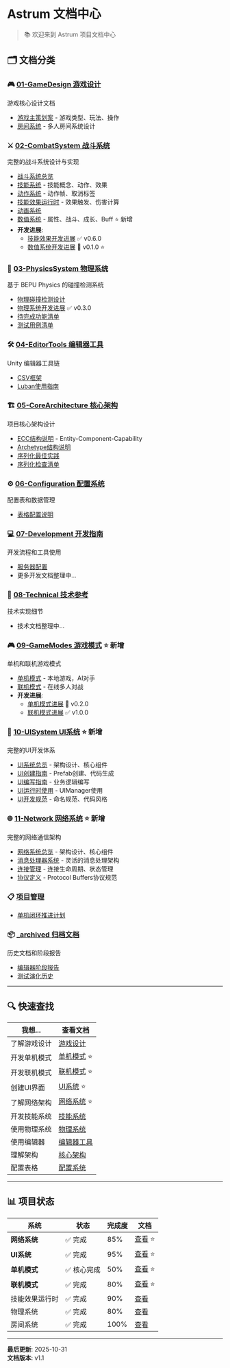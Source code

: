 # Astrum 文档中心

> 📚 欢迎来到 Astrum 项目文档中心

## 🗂️ 文档分类

### 🎮 [01-GameDesign 游戏设计](01-GameDesign%20游戏设计/)
游戏核心设计文档
- [游戏主策划案](01-GameDesign%20游戏设计/Game-Design%20游戏主策划案.md) - 游戏类型、玩法、操作
- [房间系统](01-GameDesign%20游戏设计/Room-System%20房间系统.md) - 多人房间系统设计

### ⚔️ [02-CombatSystem 战斗系统](02-CombatSystem%20战斗系统/)
完整的战斗系统设计与实现
- [战斗系统总览](02-CombatSystem%20战斗系统/Combat-System%20战斗系统总览.md)
- [技能系统](02-CombatSystem%20战斗系统/Skill-System%20技能系统.md) - 技能概念、动作、效果
- [动作系统](02-CombatSystem%20战斗系统/Action-System%20动作系统.md) - 动作帧、取消标签
- [技能效果运行时](02-CombatSystem%20战斗系统/Skill-Effect-Runtime%20技能效果运行时.md) - 效果触发、伤害计算
- [动画系统](02-CombatSystem%20战斗系统/Animation-System%20动画系统.md)
- [数值系统](02-CombatSystem%20战斗系统/数值系统/Stats-System%20数值系统.md) - 属性、战斗、成长、Buff ⭐ 新增
- **开发进展**: 
  - [技能效果开发进展](_status%20开发进展/Skill-Effect-Progress%20技能效果开发进展.md) ✅ v0.6.0
  - [数值系统开发进展](_status%20开发进展/Stats-System-Progress%20数值系统开发进展.md) 📝 v0.1.0 ⭐

### 🎯 [03-PhysicsSystem 物理系统](03-PhysicsSystem%20物理系统/)
基于 BEPU Physics 的碰撞检测系统
- [物理碰撞检测设计](03-PhysicsSystem%20物理系统/Physics-Design%20物理碰撞检测设计.md)
- [物理系统开发进展](03-PhysicsSystem%20物理系统/Physics-Progress%20物理系统开发进展.md) ✅ v0.3.0
- [待完成功能清单](03-PhysicsSystem%20物理系统/Todo-List%20待完成功能清单.md)
- [测试用例清单](03-PhysicsSystem%20物理系统/Test-Cases%20测试用例清单.md)

### 🛠️ [04-EditorTools 编辑器工具](04-EditorTools%20编辑器工具/)
Unity 编辑器工具链
- [CSV框架](04-EditorTools%20编辑器工具/CSV-Framework%20CSV框架.md)
- [Luban使用指南](04-EditorTools%20编辑器工具/Luban-Guide%20Luban使用指南.md)

### 🏗️ [05-CoreArchitecture 核心架构](05-CoreArchitecture%20核心架构/)
项目核心架构设计
- [ECC结构说明](05-CoreArchitecture%20核心架构/ECC-System%20ECC结构说明.md) - Entity-Component-Capability
- [Archetype结构说明](05-CoreArchitecture%20核心架构/Archetype-System%20Archetype结构说明.md)
- [序列化最佳实践](05-CoreArchitecture%20核心架构/Serialization-Best-Practices%20序列化最佳实践.md)
- [序列化检查清单](05-CoreArchitecture%20核心架构/Serialization-Checklist%20序列化检查清单.md)

### ⚙️ [06-Configuration 配置系统](06-Configuration%20配置系统/)
配置表和数据管理
- [表格配置说明](06-Configuration%20配置系统/Table-Config%20表格配置说明.md)

### 💻 [07-Development 开发指南](07-Development%20开发指南/)
开发流程和工具使用
- [服务器配置](07-Development%20开发指南/Server-Setup%20服务器配置.md)
- 更多开发文档整理中...

### 🔧 [08-Technical 技术参考](08-Technical%20技术参考/)
技术实现细节
- 技术文档整理中...

### 🎮 [09-GameModes 游戏模式](09-GameModes%20游戏模式/) ⭐ 新增
单机和联机游戏模式
- [单机模式](09-GameModes%20游戏模式/Single-Player%20单机模式.md) - 本地游戏，AI对手
- [联机模式](09-GameModes%20游戏模式/Network-Multiplayer%20联机模式.md) - 在线多人对战
- **开发进展**: 
  - [单机模式进展](_status%20开发进展/Single-Player-Progress%20单机模式开发进展.md) 🚧 v0.2.0
  - [联机模式进展](_status%20开发进展/Network-Multiplayer-Progress%20联机模式开发进展.md) ✅ v1.0.0

### 🎨 [10-UISystem UI系统](10-UISystem%20UI系统/) ⭐ 新增
完整的UI开发体系
- [UI系统总览](10-UISystem%20UI系统/UI-System-Overview%20UI系统总览.md) - 架构设计、核心组件
- [UI创建指南](10-UISystem%20UI系统/UI-Creation-Guide%20UI创建指南.md) - Prefab创建、代码生成
- [UI编写指南](10-UISystem%20UI系统/UI-Development-Guide%20UI编写指南.md) - 业务逻辑编写
- [UI运行时使用](10-UISystem%20UI系统/UI-Runtime-Usage%20UI运行时使用.md) - UIManager使用
- [UI开发规范](10-UISystem%20UI系统/UI-Conventions%20UI开发规范.md) - 命名规范、代码风格

### 🌐 [11-Network 网络系统](11-Network%20网络系统/) ⭐ 新增
完整的网络通信架构
- [网络系统总览](11-Network%20网络系统/README.md) - 架构设计、核心组件
- [消息处理器系统](11-Network%20网络系统/Message-Handler-System%20消息处理器系统.md) - 灵活的消息处理架构
- [连接管理](11-Network%20网络系统/Connection-Management%20连接管理.md) - 连接生命周期、状态管理
- [协议定义](11-Network%20网络系统/Protocol-Definition%20协议定义.md) - Protocol Buffers协议规范

### 📋 [项目管理](项目管理/)
- [单机闭环推进计划](项目管理/SinglePlayer-Loop-Plan%20单机闭环推进计划.md)

### 📦 [_archived 归档文档](_archived%20归档文档/)
历史文档和阶段报告
- [编辑器阶段报告](_archived%20归档文档/Editor-Phase-Reports%20编辑器阶段报告/)
- [测试演化历史](_archived%20归档文档/Test-Evolution%20测试演化历史/)

---

## 🔍 快速查找

| 我想... | 查看文档 |
|---------|---------|
| 了解游戏设计 | [游戏设计](01-GameDesign%20游戏设计/) |
| 开发单机模式 | [单机模式](09-GameModes%20游戏模式/Single-Player%20单机模式.md) ⭐ |
| 开发联机模式 | [联机模式](09-GameModes%20游戏模式/Network-Multiplayer%20联机模式.md) ⭐ |
| 创建UI界面 | [UI系统](10-UISystem%20UI系统/) ⭐ |
| 了解网络架构 | [网络系统](11-Network%20网络系统/) ⭐ |
| 开发技能系统 | [技能系统](02-CombatSystem%20战斗系统/Skill-System%20技能系统.md) |
| 使用物理系统 | [物理系统](03-PhysicsSystem%20物理系统/) |
| 使用编辑器 | [编辑器工具](04-EditorTools%20编辑器工具/) |
| 理解架构 | [核心架构](05-CoreArchitecture%20核心架构/) |
| 配置表格 | [配置系统](06-Configuration%20配置系统/) |

---

## 📊 项目状态

| 系统 | 状态 | 完成度 | 文档 |
|------|------|--------|------|
| **网络系统** | ✅ 完成 | 85% | [查看](11-Network%20网络系统/) ⭐ |
| **UI系统** | ✅ 完成 | 95% | [查看](10-UISystem%20UI系统/) ⭐ |
| **单机模式** | ✅ 核心完成 | 50% | [查看](09-GameModes%20游戏模式/_status%20开发进展/Single-Player-Progress%20单机模式开发进展.md) ⭐ |
| **联机模式** | ✅ 完成 | 80% | [查看](09-GameModes%20游戏模式/_status%20开发进展/Network-Multiplayer-Progress%20联机模式开发进展.md) ⭐ |
| 技能效果运行时 | ✅ 完成 | 90% | [查看](02-CombatSystem%20战斗系统/_status%20开发进展/Skill-Effect-Progress%20技能效果开发进展.md) |
| 物理系统 | ✅ 完成 | 80% | [查看](03-PhysicsSystem%20物理系统/Physics-Progress%20物理系统开发进展.md) |
| 房间系统 | ✅ 完成 | 100% | [查看](01-GameDesign%20游戏设计/Room-System%20房间系统.md) |

---

**最后更新**: 2025-10-31  
**文档版本**: v1.1

